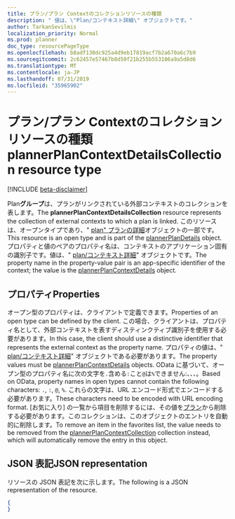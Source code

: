 ```yaml
---
title: プラン/プラン Contextのコレクションリソースの種類
description: " 値は、\"Plan/コンテキスト詳細\" オブジェクトです。"
author: TarkanSevilmis
localization_priority: Normal
ms.prod: planner
doc_type: resourcePageType
ms.openlocfilehash: b8adf130dc925a4d9eb17819acf7b2a670a6c7b9
ms.sourcegitcommit: 2c62457e57467b8d50f21b255b553106a9a5d8d6
ms.translationtype: MT
ms.contentlocale: ja-JP
ms.lasthandoff: 07/31/2019
ms.locfileid: "35965902"
---
```

# <a name="plannerplancontextdetailscollection-resource-type"></a><span data-ttu-id="c8bcd-103">プラン/プラン Contextのコレクションリソースの種類</span><span class="sxs-lookup"><span data-stu-id="c8bcd-103">plannerPlanContextDetailsCollection resource type</span></span>

[!INCLUDE [beta-disclaimer](../../includes/beta-disclaimer.md)]


<span data-ttu-id="c8bcd-104">Plan**グループ**は、プランがリンクされている外部コンテキストのコレクションを表します。</span><span class="sxs-lookup"><span data-stu-id="c8bcd-104">The **plannerPlanContextDetailsCollection** resource represents the collection of external contexts to which a plan is linked.</span></span> <span data-ttu-id="c8bcd-105">このリソースは、オープンタイプであり、" [plan" プランの詳細](plannerplandetails.md)オブジェクトの一部です。</span><span class="sxs-lookup"><span data-stu-id="c8bcd-105">This resource is an open type and is part of the [plannerPlanDetails](plannerplandetails.md) object.</span></span> <span data-ttu-id="c8bcd-106">プロパティと値のペアのプロパティ名は、コンテキストのアプリケーション固有の識別子です。値は、" [plan/コンテキスト詳細](plannerplancontextdetails.md)" オブジェクトです。</span><span class="sxs-lookup"><span data-stu-id="c8bcd-106">The property name in the property-value pair is an app-specific identifier of the context; the value is the [plannerPlanContextDetails](plannerplancontextdetails.md) object.</span></span>


## <a name="properties"></a><span data-ttu-id="c8bcd-107">プロパティ</span><span class="sxs-lookup"><span data-stu-id="c8bcd-107">Properties</span></span>
<span data-ttu-id="c8bcd-108">オープン型のプロパティは、クライアントで定義できます。</span><span class="sxs-lookup"><span data-stu-id="c8bcd-108">Properties of an open type can be defined by the client.</span></span> <span data-ttu-id="c8bcd-109">この場合、クライアントは、プロパティ名として、外部コンテキストを表すディスティンクティブ識別子を使用する必要があります。</span><span class="sxs-lookup"><span data-stu-id="c8bcd-109">In this case, the client should use a distinctive identifier that represents the external context as the property name.</span></span> <span data-ttu-id="c8bcd-110">プロパティの値は、" [plan/コンテキスト詳細](plannerplancontextdetails.md)" オブジェクトである必要があります。</span><span class="sxs-lookup"><span data-stu-id="c8bcd-110">The property values must be [plannerPlanContextDetails](plannerplancontextdetails.md) objects.</span></span> <span data-ttu-id="c8bcd-111">OData に基づいて、オープン型のプロパティ名に次の文字を`.`含める`:`こと`@`は`%`できません:、、、。</span><span class="sxs-lookup"><span data-stu-id="c8bcd-111">Based on OData, property names in open types cannot contain the following characters: `.`, `:`, `@`, `%`.</span></span> <span data-ttu-id="c8bcd-112">これらの文字は、URL エンコード形式でエンコードする必要があります。</span><span class="sxs-lookup"><span data-stu-id="c8bcd-112">These characters need to be encoded with URL encoding format.</span></span> <span data-ttu-id="c8bcd-113">[お気に入り] の一覧から項目を削除するには、その値を[プラン](plannerplancontextcollection.md)から削除する必要があります。このコレクションは、このオブジェクトのエントリを自動的に削除します。</span><span class="sxs-lookup"><span data-stu-id="c8bcd-113">To remove an item in the favorites list, the value needs to be removed from the [plannerPlanContextCollection](plannerplancontextcollection.md) collection instead, which will automatically remove the entry in this object.</span></span>

## <a name="json-representation"></a><span data-ttu-id="c8bcd-114">JSON 表記</span><span class="sxs-lookup"><span data-stu-id="c8bcd-114">JSON representation</span></span>
<span data-ttu-id="c8bcd-115">リソースの JSON 表記を次に示します。</span><span class="sxs-lookup"><span data-stu-id="c8bcd-115">The following is a JSON representation of the resource.</span></span>

<!-- {
  "blockType": "resource",
  "optionalProperties": [

  ],
  "@odata.type": "microsoft.graph.plannerPlanContextDetailsCollection"
}-->

```json
{
}

```
<!-- uuid: 8fcb5dbc-d5aa-4681-8e31-b001d5168d79
2015-10-25 14:57:30 UTC -->
<!--
{
  "type": "#page.annotation",
  "description": "plannerPlanContextDetailsCollection resource",
  "keywords": "",
  "section": "documentation",
  "tocPath": "",
  "suppressions": []
}
-->
